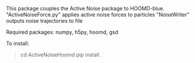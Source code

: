 This package couples the Active Noise package to HOOMD-blue.
"ActiveNoiseForce.py" applies active noise forces to particles
"NoiseWriter" outputs noise trajectories to file

Required packages: numpy, h5py, hoomd, gsd

To install:
> cd ActiveNoiseHoomd
> pip install .

